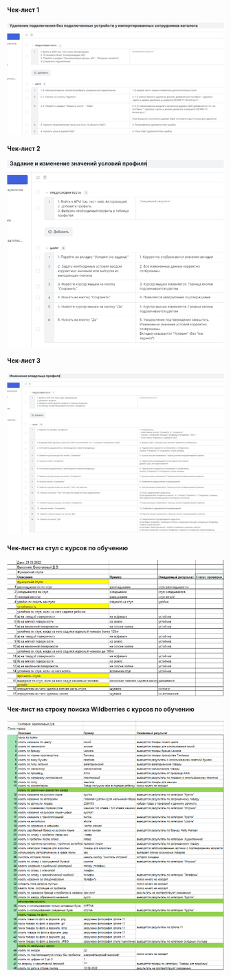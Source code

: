 #### Чек-лист 1
<kbd>![](images/check-list_1.jpg)</kbd>

#### Чек-лист 2 
<kbd>![](images/check-list_2.jpg)</kbd>

#### Чек-лист 3
<kbd>![](images/check-list_3.jpg)</kbd>

#### Чек-лист на стул с курсов по обучению
<kbd>![](images/check-list-chair.JPG)</kbd>

#### Чек-лист на строку поиска Wildberries с курсов по обучению
<kbd>![](images/Screenshot_1.png)</kbd>
